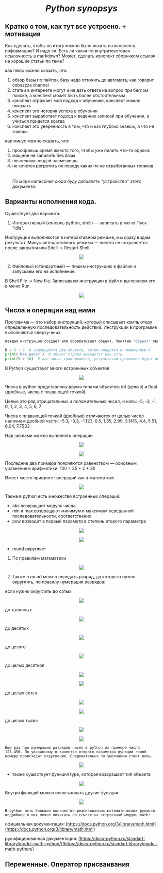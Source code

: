 <i><h1 align="center"> Python synopsys </h1></i>

## Кратко о том, как тут все устроено. + мотивация
Как сделать, чтобы по итогу можно было искать по конспекту информацию? И надо ли. Есть ли какая-то внутритекстовая ссылочность в markdown? Может, сделать конспект сборником ссылок на хорошие статьи по теме?

как плюс можно сказать, что:
1. обзор базы по пайтон, базу надо отточить до автомата, как говорит cobezzza channel
1. статьи в интернете могут и не дать ответа на вопрос при беглом поиске, а конспект может быть более обстоятельным
1. конспект отражает мой подход к обучению, конспект можно показать
1. конспект это история успеха в обучении
1. конспект выработает подход к ведению записей при обучении, а учиться придётся всегда
1. конспект это уверенность в том, что и как глубоко знаешь, а что не знаешь

как минус можно сказать, что:
1. просираешь время вместо того, чтобы уже пилить что-то
однако:
1. мощное не запилить без базы
1. поспешишь людей насмешишь
1. не хочется регретить по поводу каких-то не отработанных топиков
\
\
\
*По мере написания сюда буду добавлять "устройство" этого документа.*

## Варианты исполнения кода.
Существует два варианта:

1. Интерактивный (консоль python, shell) — написать в меню Пуск "idle".

Инструкции выполняются в интерактивном режиме, мы сразу видим результат. Минус интерактивного режима — ничего не сохраняется после закрытия или Shell →  Restart Shell.

<p align="center">
  <img src="python_screenshot_1.png">
</p>

2. Файловый (стандартный) — пишем инструкцию в файлик и запускаем его на исполнение.

В Shell File → New file. Записываем инструкции в файл и выполняем его в меню Run.

<p align="center">
  <img src="python_screenshot_2.png">
</p>

## Числа и операции над ними

Программа — это набор инструкций, который описывает компьютеру определенную последовательность действий. Инструкции в программе выполняются сверху-вниз.
```py
Каждая инструкция создает или обрабатывает объект. Понятие "объект" является ключевым в python.
```

```py
b = 5 + 6  # суммируются два объекта, затем кладутся в переменную b
print('Как дела?')  # объект строка выведется как есть
print(5 > 10)  # два числа сравниваются, результатом сравнения будет объект False
```
В Python существует много встроенных объектов

<p align="center">
  <img src="python_screenshot_3.png">
</p>

Числа в python представлены двумя типами объектов: int (целые) и float (дробные, числа с плавающей точкой).

Целые это ряд отрицательных и положительных чисел, и ноль: -5, -3, -1, 0, 1, 2, 3, 4, 5, 6, 7

Числа с плавающей точкой (дробные) отличаются от целых чисел наличием дробной части: -5.3, -3.3, -1.123, 0.5, 1.35, 2.99, 3.1415, 4.4, 5.51, 6.04, 7.7533

Над числами можно выполнять операции

<p align="center">
  <img src="python_screenshot_4.png">
</p>
<p align="center">
  <img src="python_screenshot_5.png">
</p>
Последние два примера поясняются равенством — основным уравнением арифметики: 100 = 35 * 2 + 30

Имеет место приоритет операций как в математике

<p align="center">
  <img src="python_screenshot_6.png">
</p>

Также в python есть множество встроенных операций:

* abs возвращает модуль числа
* min и max возвращают минимум и максимум переданной последовательности, соответственно
* pow возводит в первый параметр в степень второго параметра

<p align="center">
  <img src="python_screenshot_7.png">
</p>
<p align="center">
  <img src="python_screenshot_8.png">
</p>

* round округляет
1. По правилам математики

<p align="center">
  <img src="python_screenshot_9.png">
</p>

2. Также в round можно передать разряд, до которого нужно округлить, по правилу нумерации разрядов:

если нужно округлить до сотых

<p align="center">
  <img src="python_screenshot_10.png">
</p>

до тысячных

<p align="center">
  <img src="python_screenshot_11.png">
</p>

до десятых

<p align="center">
  <img src="python_screenshot_12.png">
</p>

до целого

<p align="center">
  <img src="python_screenshot_13.png">
</p>

до целых десятков

<p align="center">
  <img src="python_screenshot_14.png">
</p>

<p align="center">
  <img src="python_screenshot_15.png">
</p>

до целых сотен

<p align="center">
  <img src="python_screenshot_16.png">
</p>

<p align="center">
  <img src="python_screenshot_17.png">
</p>

до целых тысяч

<p align="center">
  <img src="python_screenshot_18.png">
</p>

<p align="center">
  <img src="python_screenshot_19.png">
</p>

    Еще раз про нумерацию разрядов чисел в python на примере числа 123.456. По указанному в качестве второго параметра функции round номеру происходит округление. Следовательно по умолчанию стоит ноль.

<p align="center">
  <img src="python_screenshot_20.png">
</p>

* также существует функция type, которая возвращает тип объекта

<p align="center">
  <img src="python_screenshot_21.png">
</p>

Внутри функций можно использовать другие функции

<p align="center">
  <img src="python_screenshot_22.png">
</p>

    В python есть большое количество реализованных математических функций. подробнее о них можно почитать по ссылке на встроенный модуль math:

официальная документация: [https://docs.python.org/3/library/math.html](https://docs.python.org/3/library/math.html)

русифицированная документация: [https://docs-python.ru/standart-library/modul-math-python/](https://docs-python.ru/standart-library/modul-math-python/)

## Переменные. Оператор присваивания

